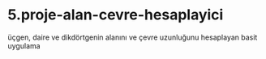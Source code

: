 # 5.proje-alan-cevre-hesaplayici
üçgen, daire ve dikdörtgenin alanını ve çevre uzunluğunu hesaplayan basit uygulama
